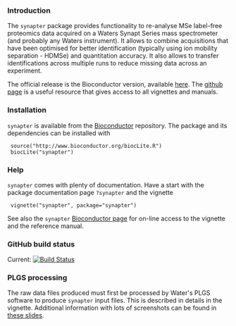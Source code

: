 ### Introduction

The `synapter` package provides functionality to re-analyse MSe
label-free proteomics data acquired on a Waters Synapt Series mass
spectrometer (and probably any Waters instrument). It allows to
combine acquisitions that have been optimised for better
identification (typically using ion mobility separation - HDMSe) and
quantitation accuracy. It also allows to transfer identifications
across multiple runs to reduce missing data across an experiment.

The official release is the Bioconductor version, available
[here](http://bioconductor.org/packages/devel/bioc/html/synapter.html). The
[github page](https://lgatto.github.io/synapter/) is a useful resource
that gives access to all vignettes and manuals.

### Installation

`synapter` is available from the
[Bioconductor](http://www.bioconductor.org) repository. The package
and its dependencies can be installed with

     source("http://www.bioconductor.org/biocLite.R")
     biocLite("synapter")

### Help

`synapter` comes with plenty of documentation. Have a start with the
package documentation page `?synapter` and the vignette

     vignette("synapter", package="synapter")


See also the `synapter` [Bioconductor
page](http://bioconductor.org/packages/devel/bioc/html/synapter.html)
for on-line access to the vignette and the reference manual.

### GitHub build status

Current: [![Build
Status](https://travis-ci.org/lgatto/synapter.svg?branch=master)](https://travis-ci.org/lgatto/synapter)

### PLGS processing

The raw data files produced must first be processed by Water's PLGS
software to produce `synapter` input files. This is described in
details in the vignette. Additional information with lots of
screenshots can be found in [these
slides](http://proteome.sysbiol.cam.ac.uk/lgatto/synapter/PLGS_Data_Processing.pdf).
